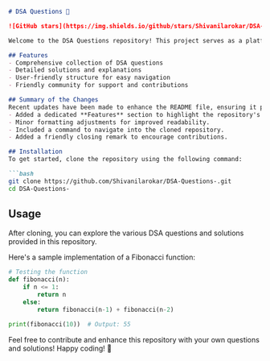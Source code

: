 ```markdown
# DSA Questions 🚀

![GitHub stars](https://img.shields.io/github/stars/Shivanilarokar/DSA-Questions-?style=social) ![Forks](https://img.shields.io/github/forks/Shivanilarokar/DSA-Questions-?style=social)

Welcome to the DSA Questions repository! This project serves as a platform for developers and learners to practice and enhance their skills in Data Structures and Algorithms (DSA). This repository is designed to help you improve your understanding of various data structures and algorithms through a collection of questions and solutions.

## Features
- Comprehensive collection of DSA questions
- Detailed solutions and explanations
- User-friendly structure for easy navigation
- Friendly community for support and contributions

## Summary of the Changes
Recent updates have been made to enhance the README file, ensuring it provides clearer instructions and an improved user experience. The following changes were made:
- Added a dedicated **Features** section to highlight the repository's capabilities.
- Minor formatting adjustments for improved readability.
- Included a command to navigate into the cloned repository.
- Added a friendly closing remark to encourage contributions.

## Installation
To get started, clone the repository using the following command:

```bash
git clone https://github.com/Shivanilarokar/DSA-Questions-.git
cd DSA-Questions-
```

## Usage
After cloning, you can explore the various DSA questions and solutions provided in this repository.

Here's a sample implementation of a Fibonacci function:

```python
# Testing the function
def fibonacci(n):
    if n <= 1:
        return n
    else:
        return fibonacci(n-1) + fibonacci(n-2)

print(fibonacci(10))  # Output: 55
```

Feel free to contribute and enhance this repository with your own questions and solutions! Happy coding! 🎉
```
